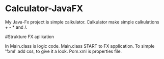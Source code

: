 # Calculator-JavaFX

My Java-Fx project is simple calkulator.
Calkulator make simple calkulations + - * and /.

#Strukture FX aplikation

In Main.class is logic code. Main.class START to FX application. To simple 'fxml' add css, to give it a look.
Pom.xml is properties file.